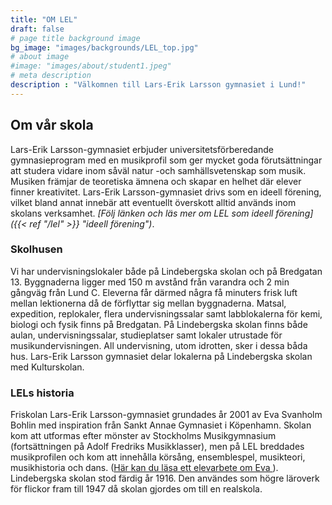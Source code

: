 ```yaml
---
title: "OM LEL"
draft: false
# page title background image
bg_image: "images/backgrounds/LEL_top.jpg"
# about image
#image: "images/about/student1.jpeg"
# meta description
description : "Välkomnen till Lars-Erik Larsson gymnasiet i Lund!"
---
```


## Om vår skola

Lars-Erik Larsson-gymnasiet erbjuder universitetsförberedande gymnasieprogram med en musikprofil som ger mycket goda förutsättningar att studera vidare inom såväl natur -och samhällsvetenskap som musik. Musiken främjar de teoretiska ämnena och skapar en helhet där elever finner kreativitet. Lars-Erik Larsson-gymnasiet drivs som en ideell förening, vilket bland annat innebär att eventuellt överskott alltid används inom skolans verksamhet. _[Följ länken och läs mer om LEL som ideell förening]({{< ref "/lel" >}} "ideell förening")_. 


### Skolhusen

Vi har undervisningslokaler både på Lindebergska skolan och på Bredgatan 13. Byggnaderna ligger med 150 m avstånd från varandra och 2 min gångväg från Lund C. Eleverna får därmed några få minuters frisk luft mellan lektionerna då de förflyttar sig mellan byggnaderna. Matsal, expedition, replokaler, flera undervisningssalar samt labblokalerna för kemi, biologi och fysik finns på Bredgatan. På Lindebergska skolan finns både aulan, undervisningssalar, studieplatser samt lokaler utrustade för musikundervisningen. All undervisning, utom idrotten, sker i dessa båda hus. Lars-Erik Larsson gymnasiet delar lokalerna på Lindebergska skolan med Kulturskolan.


### LELs historia
Friskolan Lars-Erik Larsson-gymnasiet grundades år 2001 av Eva Svanholm Bohlin med inspiration från Sankt Annae Gymnasiet i Köpenhamn. 
Skolan kom att utformas efter mönster av Stockholms Musikgymnasium (fortsättningen på Adolf Fredriks Musikklasser), men på LEL breddades musikprofilen och kom att innehålla körsång, ensemblespel, musikteori, musikhistoria och dans. ([Här kan du läsa ett elevarbete om Eva ](https://bohlin-kolmodin.se/wordpress/?page_id=946)). Lindebergska skolan stod färdig år 1916. Den användes som  högre läroverk för flickor fram till 1947 då skolan gjordes om till en realskola. 
